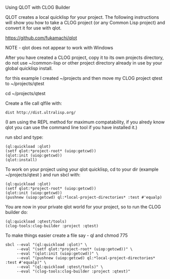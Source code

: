 Using QLOT with CLOG Builder

QLOT creates a local quicklisp for your project. The following instructions
will show you how to take a CLOG project (or any Common Lisp project) and
convert it for use with qlot.

https://github.com/fukamachi/qlot

NOTE - qlot does not appear to work with Windows

After you have created a CLOG project, copy it to its own projects directory,
do not use ~/common-lisp or other project directory already in use by your
global quicklisp install.

for this example I created ~/projects and then move my CLOG project qtest to
~/projects/qtest

cd ~/projects/qtest

Create a file call qlfile with:

```
dist http://dist.ultralisp.org/
```

(I am using the REPL method for maximum compatability, if you alredy know
qlot you can use the command line tool if you have installed it.)

run sbcl and type:

```
(ql:quickload :qlot)
(setf qlot:*project-root* (uiop:getcwd))
(qlot:init (uiop:getcwd))
(qlot:install)
```

To work on your project using your qlot quicklisp, cd to your dir (example
~/projects/qtest ) and run
sbcl with:

```
(ql:quickload :qlot)
(setf qlot:*project-root* (uiop:getcwd))
(qlot:init (uiop:getcwd))
(pushnew (uiop:getcwd) ql:*local-project-directories* :test #'equalp)
```

You are now in your private qlot world for your project, so to run the CLOG
builder do:

```
(ql:quickload :qtest/tools)
(clog-tools:clog-builder :project :qtest)
```

To make things easier create a file say - ql and chmod 775
```
sbcl --eval "(ql:quickload :qlot)" \
     --eval "(setf qlot:*project-root* (uiop:getcwd))" \
     --eval "(qlot:init (uiop:getcwd))" \
     --eval "(pushnew (uiop:getcwd) ql:*local-project-directories* :test #'equalp)" \
     --eval "(ql:quickload :qtest/tools)" \
     --eval "(clog-tools:clog-builder :project :qtest)"
```

